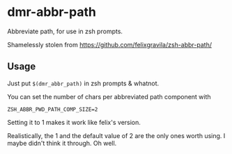 dmr-abbr-path
=============

Abbreviate path, for use in zsh prompts.

Shamelessly stolen from https://github.com/felixgravila/zsh-abbr-path/

Usage
-----

Just put `$(dmr_abbr_path)` in zsh prompts & whatnot.

You can set the number of chars per abbreviated path component with 

```
ZSH_ABBR_PWD_PATH_COMP_SIZE=2
```

Setting it to 1 makes it work like felix's version.

Realistically, the 1 and the default value of 2 are the only ones worth using. I
maybe didn't think it through. Oh well.
